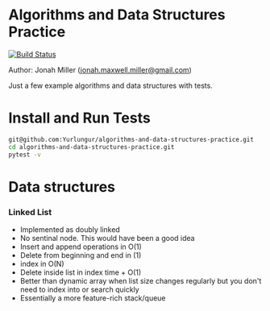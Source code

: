 Algorithms and Data Structures Practice
========================================

[![Build Status](https://travis-ci.org/Yurlungur/algorithms-and-data-structures-practice.svg?branch=master)](https://travis-ci.org/Yurlungur/algorithms-and-data-structures-practice)

Author: Jonah Miller (jonah.maxwell.miller@gmail.com)

Just a few example algorithms and data structures with tests.

# Install and Run Tests

```bash
git@github.com:Yurlungur/algorithms-and-data-structures-practice.git
cd algorithms-and-data-structures-practice.git
pytest -v
```

# Data structures

### Linked List

- Implemented as doubly linked
- No sentinal node. This would have been a good idea
- Insert and append operations in O(1)
- Delete from beginning and end in (1)
- index in O(N)
- Delete inside list in index time + O(1)
- Better than dynamic array when list size changes regularly but you don't need to index into or search quickly
- Essentially a more feature-rich stack/queue
